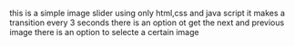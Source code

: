 this is a simple image slider using only html,css and java script 
it makes a transition every 3 seconds
there is an option ot get the next and previous image
there is an option to selecte a certain image
